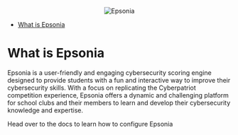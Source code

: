 <p align="center">
   <img alt="Epsonia" src="https://raw.githubusercontent.com/maytees/epsonia/alpha-v0.2/LongBanner.svg" />
</p>

- [What is Epsonia](#what-is-epsonia)

# What is Epsonia

Epsonia is a user-friendly and engaging cybersecurity scoring engine designed to
provide students with a fun and interactive way to improve their cybersecurity
skills. With a focus on replicating the Cyberpatriot competition experience,
Epsonia offers a dynamic and challenging platform for school clubs and their
members to learn and develop their cybersecurity knowledge and expertise.

Head over to the docs to learn how to configure Epsonia